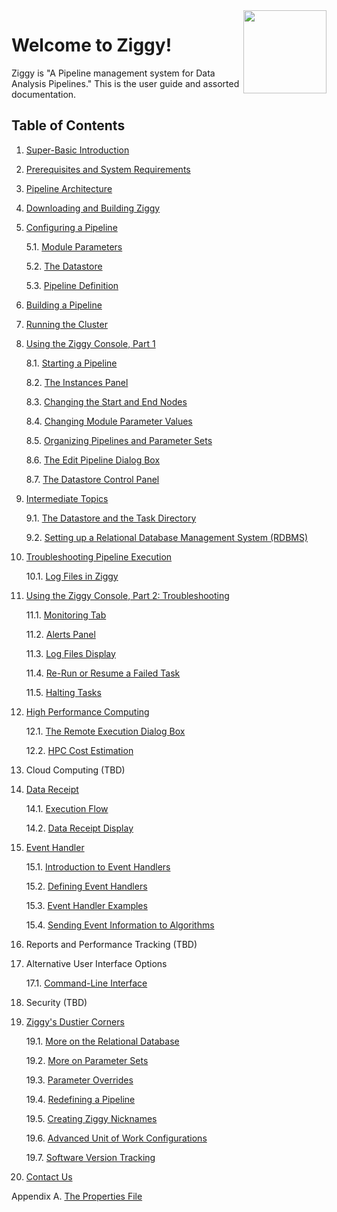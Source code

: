 <!-- -*-visual-line-*- -->

<div style="float:right">
  <a href="https://github.com/nasa/ziggy/">
    <img src="images/ziggy-small-clear.png" width="133"/>
  </a>
</div>

# Welcome to Ziggy!

Ziggy is "A Pipeline management system for Data Analysis Pipelines." This is the user guide and assorted documentation.

## Table of Contents

1. [Super-Basic Introduction](../../README.md)

2. [Prerequisites and System Requirements](system-requirements.md)

3. [Pipeline Architecture](pipeline-architecture.md)

4. [Downloading and Building Ziggy](downloading-and-building-ziggy.md)

5. [Configuring a Pipeline](configuring-pipeline.md)

    5.1. [Module Parameters](module-parameters.md)

    5.2​. [The Datastore](datastore.md)

    5.3​. [Pipeline Definition](pipeline-definition.md)

6. [Building a Pipeline](building-pipeline.md)

7. [Running the Cluster](running-pipeline.md)

8. [Using the Ziggy Console, Part 1](ziggy-gui.md)

    8.1​. [Starting a Pipeline](start-pipeline.md)

    8.2​. [The Instances Panel](instances-panel.md)

    8.3.​ [Changing the Start and End Nodes](start-end-nodes.md)

    8.4.​ [Changing Module Parameter Values](change-param-values.md)

    8.5.​ [Organizing Pipelines and Parameter Sets](organizing-tables.md)

    8.6. [The Edit Pipeline Dialog Box](edit-pipeline.md)

    8.7. [The Datastore Control Panel](datastore-regexp.md)

9. [Intermediate Topics](intermediate-topics.md)

    9.1. [The Datastore and the Task Directory](datastore-task-dir.md)

    9.2. [Setting up a Relational Database Management System (RDBMS)](rdbms.md)

10. [Troubleshooting Pipeline Execution](troubleshooting.md)

      10.1​. [Log Files in Ziggy](log-files.md)

11. [Using the Ziggy Console, Part 2: Troubleshooting](ziggy-gui-troubleshooting.md)

      11.1.​ [Monitoring Tab](monitoring.md)

      11.2.​ [Alerts Panel](alerts.md)

      11.3.​ [Log Files Display](display-logs.md)

      11.4.​ [Re-Run or Resume a Failed Task](rerun-task.md)

      11.5.​ [Halting Tasks](halt-tasks.md)

12. [High Performance Computing](select-hpc.md)

      12.1. [The Remote Execution Dialog Box](remote-dialog.md)

      12.2. [HPC Cost Estimation](hpc-cost.md)

13. Cloud Computing (TBD)

14. [Data Receipt](data-receipt.md)

      14.1​. [Execution Flow](data-receipt-execution.md)

      14.2.​ [Data Receipt Display](data-receipt-display.md)

15. [Event Handler](event-handler.md)

      15.1​. [Introduction to Event Handlers](event-handler-intro.md)

      15.2​. [Defining Event Handlers](event-handler-definition.md)

      15.3​. [Event Handler Examples](event-handler-examples.md)

      15.4​. [Sending Event Information to Algorithms](event-handler-labels.md)

16. Reports and Performance Tracking (TBD)

     <!--

      16.1​. [Memdrone](memdrone.md)

      16.2​. [Metrics](metrics.md)

      16.3​. [Instance Reports](instance-reports.md)

      16.4​. [Data Accountability](data-accountability.md)

     -->

17. Alternative User Interface Options

      17.1​. [Command-Line Interface](console-cli.md)

      <!--

      17.2​. [Assistive Technologies](assistive-technologies.md)

      17.3​. [Mouse-Overs](mouse-overs.md)

      17.4​. [Console Appearance Control](appearance-control.md)

     -->

18. Security (TBD)

19. [Ziggy's Dustier Corners](dusty-corners.md)

       19.1​. [More on the Relational Database](more-rdbms.md)

       19.2​. [More on Parameter Sets](more-parameter-sets.md)

       19.3​. [Parameter Overrides](parameter-overrides.md)

       19.4​. [Redefining a Pipeline](redefine-pipeline.md)

       19.5. [Creating Ziggy Nicknames](nicknames.md)

       19.6. [Advanced Unit of Work Configurations](advanced-uow.md)

       19.7. [Software Version Tracking](version-tracking.md)

       <!-- 19.8. [Customizing Ziggy](customizing-ziggy.md) -->

20. [Contact Us](contact-us.md)

Appendix A. [The Properties File](properties.md)
